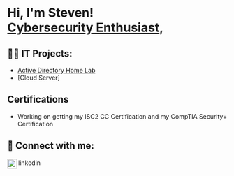 <h1>Hi, I'm Steven! <br/> <a href="https://www.linkedin.com/in/steven-mercado/">Cybersecurity Enthusiast</a>,

<h2>👨‍💻 IT Projects:</h2>

  - [Active Directory Home Lab](https://github.com/joshmadakor1/Algorithms-Practice)
  - [Cloud Server]

<h2> Certifications </h2>

  - Working on getting my ISC2 CC Certification and my CompTIA Security+ Certification

<h2> 🤳 Connect with me:</h2>
<img align="left" alt="JoshMadakor | LinkedIn" width="22px" src="https://cdn.jsdelivr.net/npm/simple-icons@v3/icons/linkedin.svg" />linkedin

[linkedin]: https://www.linkedin.com/in/steven-mercado/

<!--
**joshmadakor1/joshmadakor1** is a ✨ _special_ ✨ repository because its `README.md` (this file) appears on your GitHub profile.

Here are some ideas to get you started:

- 🔭 I’m currently working on ...
- 🌱 I’m currently learning ...
- 👯 I’m looking to collaborate on ...
- 🤔 I’m looking for help with ...
- 💬 Ask me about ...
- 📫 How to reach me: ...
- 😄 Pronouns: ...
- ⚡ Fun fact: ...
-->
